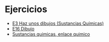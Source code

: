 # Ejercicios

- [E3 Haz unos dibujos (Sustancias Químicas)](/fyq/tema3/ejercicios/E3_Haz_unos_dibujos_Sustancias_Químicas.png)
- [E16 Dibujo](/fyq/tema3/ejercicios/E16_Dibujo.png)
- [Sustancias quimicas, enlace quimico](/fyq/tema3/ejercicios/Sustancias.html)
